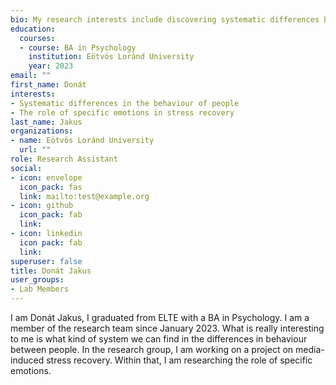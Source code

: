 ```yaml
---
bio: My research interests include discovering systematic differences between people in their behaviour.
education:
  courses:
  - course: BA in Psychology
    institution: Eötvös Loránd University
    year: 2023
email: ""
first_name: Donát
interests:
- Systematic differences in the behaviour of people
- The role of specific emotions in stress recovery
last_name: Jakus
organizations:
- name: Eötvös Loránd University
  url: ""
role: Research Assistant
social:
- icon: envelope
  icon_pack: fas
  link: mailto:test@example.org
- icon: github
  icon_pack: fab
  link: 
- icon: linkedin
  icon pack: fab
  link: 
superuser: false
title: Donát Jakus
user_groups:
- Lab Members
---
```


I am Donát Jakus, I graduated from ELTE with a BA in Psychology. I am a member of the research team since January 2023. What is really interesting to me is what kind of system we can find in the differences in behaviour between people. In the research group, I am working on a project on media-induced stress recovery. Within that, I am researching the role of specific emotions.